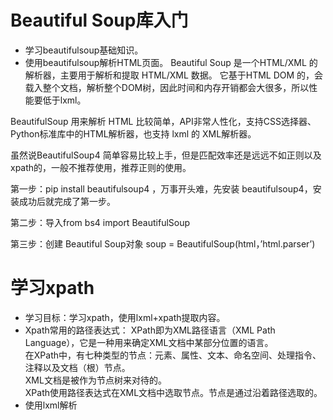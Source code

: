 # Beautiful Soup库入门
+ 学习beautifulsoup基础知识。
+ 使用beautifulsoup解析HTML页面。
Beautiful Soup 是一个HTML/XML 的解析器，主要用于解析和提取 HTML/XML 数据。
它基于HTML DOM 的，会载入整个文档，解析整个DOM树，因此时间和内存开销都会大很多，所以性能要低于lxml。  

BeautifulSoup 用来解析 HTML 比较简单，API非常人性化，支持CSS选择器、Python标准库中的HTML解析器，也支持 lxml 的 XML解析器。  

虽然说BeautifulSoup4 简单容易比较上手，但是匹配效率还是远远不如正则以及xpath的，一般不推荐使用，推荐正则的使用。  

第一步：pip install beautifulsoup4 ，万事开头难，先安装 beautifulsoup4，安装成功后就完成了第一步。  

第二步：导入from bs4 import BeautifulSoup  

第三步：创建 Beautiful Soup对象 soup = BeautifulSoup(html，’html.parser’)  
# 学习xpath
+ 学习目标：学习xpath，使用lxml+xpath提取内容。
+ Xpath常用的路径表达式：
XPath即为XML路径语言（XML Path Language），它是一种用来确定XML文档中某部分位置的语言。  
在XPath中，有七种类型的节点：元素、属性、文本、命名空间、处理指令、注释以及文档（根）节点。  
XML文档是被作为节点树来对待的。  
XPath使用路径表达式在XML文档中选取节点。节点是通过沿着路径选取的。  
+ 使用lxml解析

